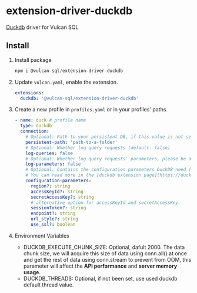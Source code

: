# extension-driver-duckdb

[Duckdb](https://duckdb.org/) driver for Vulcan SQL

## Install

1. Install package

   ```sql
   npm i @vulcan-sql/extension-driver-duckdb
   ```

2. Update `vulcan.yaml`, enable the extension.

   ```yaml
   extensions:
     duckdb: '@vulcan-sql/extension-driver-duckdb'
   ```

3. Create a new profile in `profiles.yaml` or in your profiles' paths.

   ```yaml
   - name: duck # profile name
     type: duckdb
     connection:
       # Optional: Path to your persistent DB, if this value is not set, we use in-memory database. (default: ":memory:")
       persistent-path: 'path-to-a-folder'
       # Optional: Whether log query requests (default: false)
       log-queries: false
       # Optional: Whether log query requests' parameters, please be aware that query parameters might contain sensitive data (default: false)
       log-parameters: false
       # Optional: Contains the configuration parameters DuckDB need (ex: for duckdb extension "httpfs", it will needs region, accessKeyId, ...)
       # You can read more in the [duckdb extension page](https://duckdb.org/docs/extensions/overview) 
       configuration-parameters: 
         region?: string
         accessKeyId?: string
         secretAccessKey?: string
         # alternative option for accessKeyId and secretAccessKey
         sessionToken?: string
         endpoint?: string
         url_style?: string
         use_ssl?: boolean
   ```

 4. Environment Variables
    - DUCKDB_EXECUTE_CHUNK_SIZE: Optional, dafult 2000. The data chunk size, we will acquire this size of data using conn.all() at once and get the rest of data using conn.stream to prevent from OOM, this parameter will affect the **API performance** and **server memory usage**.
    - DUCKDB_THREADS: Optional, if not been set, use used duckdb default thread value.